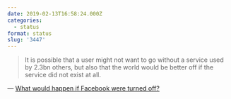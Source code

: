 ```yaml
---
date: 2019-02-13T16:58:24.000Z
categories:
  - status
format: status
slug: '3447'
---
```

> It is possible that a user might not want to go without a service used by 2.3bn others, but also that the world would be better off if the service did not exist at all. 

— [What would happen if Facebook were turned off?][1]

 [1]: https://www.economist.com/finance-and-economics/2019/02/12/what-would-happen-if-facebook-were-turned-off

